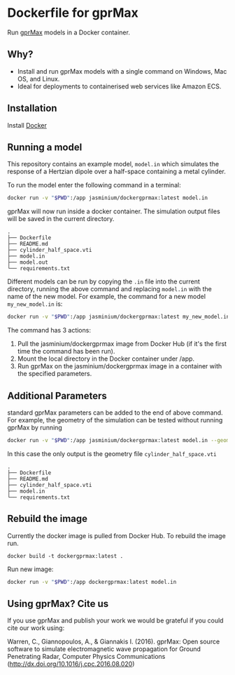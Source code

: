 # Dockerfile for gprMax

Run [gprMax](https://github.com/gprmax/gprMax) models in a Docker container.

## Why?

* Install and run gprMax models with a single command on Windows, Mac OS, and Linux.
* Ideal for deployments to containerised web services like Amazon ECS.

## Installation

Install [Docker](https://docs.docker.com/get-docker/)

## Running a model

This repository contains an example model, ```model.in``` which simulates the response of a Hertzian dipole over a half-space containing a metal cylinder.

To run the model enter the following command in a terminal:

```bash
docker run -v "$PWD":/app jasminium/dockergprmax:latest model.in
```

gprMax will now run inside a docker container. The simulation output files will be saved in the current directory.

```
.
├── Dockerfile
├── README.md
├── cylinder_half_space.vti
├── model.in
├── model.out
└── requirements.txt
```
Different models can be run by copying the `.in` file into the current directory, running the above command and replacing ```model.in``` with the name of the new model. For example, the command for a new model ```my_new_model.in``` is:

```bash
docker run -v "$PWD":/app jasminium/dockergprmax:latest my_new_model.in
```

The command has 3 actions:

1. Pull the jasminium/dockergprmax image from Docker Hub (if it's the first time the command has been run).
2. Mount the local directory in the Docker container under /app.
3. Run gprMax on the jasminium/dockergprmax image in a container with the specified parameters.

## Additional Parameters
standard gprMax parameters can be added to the end of above command. For example, the geometry of the simulation can be tested without running gprMax by running

```bash
docker run -v "$PWD":/app jasminium/dockergprmax:latest model.in --geometry-only
```

In this case the only output is the geometry file ```cylinder_half_space.vti```

```
.
├── Dockerfile
├── README.md
├── cylinder_half_space.vti
├── model.in
└── requirements.txt
```

## Rebuild the image

Currently the docker image is pulled from Docker Hub. To rebuild the image run.

```
docker build -t dockergprmax:latest .
```

Run new image:

```bash
docker run -v "$PWD":/app dockergprmax:latest model.in
```

## Using gprMax? Cite us
If you use gprMax and publish your work we would be grateful if you could cite our work using:

Warren, C., Giannopoulos, A., & Giannakis I. (2016). gprMax: Open source software to simulate electromagnetic wave propagation for Ground Penetrating Radar, Computer Physics Communications (http://dx.doi.org/10.1016/j.cpc.2016.08.020)

